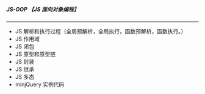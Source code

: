 ##### JS-OOP 【JS 面向对象编程】
***
- JS 解析和执行过程（全局预解析，全局执行，函数预解析，函数执行。）
- JS 作用域
- JS 闭包
- JS 原型和原型链
- JS 封装
- JS 继承
- JS 多态
- minjQuery 实例代码
